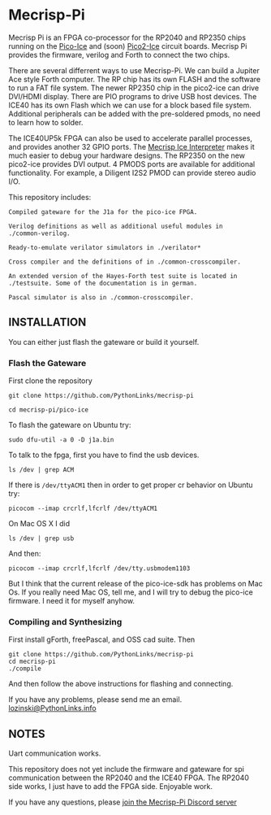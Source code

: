 # Mecrisp-Pi

Mecrisp Pi is an FPGA co-processor for the RP2040 and RP2350 chips
running on the
[Pico-Ice](https://tinyvision.ai/products/pico-ice-fpga-trainer-board)
and (soon) [Pico2-Ice](https://discord.gg/4X6caMbHCD) circuit boards.
Mecrisp Pi provides the firmware, verilog and Forth to connect the two chips.

There are several differrent ways to use Mecrisp-Pi. We can build a
Jupiter Ace style Forth computer.  The RP chip has its own FLASH and
the software to run a FAT file system.  The newer RP2350 chip in the
pico2-ice can drive DVI/HDMI display.  There are PIO programs to drive
USB host devices.  The ICE40 has its own Flash which we can use for a
block based file system.  Additional peripherals can be added with the
pre-soldered pmods, no need to learn how to solder.  

The ICE40UP5k FPGA can also be used to accelerate parallel
processes, and provides another 32 GPIO ports.  The [Mecrisp Ice
Interpreter](https://mecrisp-ice.readthedocs.io/en/latest/api.html)
makes it much easier to debug your hardware designs.  The RP2350 on
the new pico2-ice provides DVI output.  4 PMODS ports are available
for additional functionality. For example, a Diligent I2S2 PMOD can
provide stereo audio I/O.

This repository includes:

    Compiled gateware for the J1a for the pico-ice FPGA.

    Verilog definitions as well as additional useful modules in
    ./common-verilog.

    Ready-to-emulate verilator simulators in ./verilator*

    Cross compiler and the definitions of in ./common-crosscompiler.

    An extended version of the Hayes-Forth test suite is located in
    ./testsuite. Some of the documentation is in german.

    Pascal simulator is also in ./common-crosscompiler.

## INSTALLATION

You can either just flash the gateware or build it yourself.

### Flash the Gateware

First clone the repository

`git clone https://github.com/PythonLinks/mecrisp-pi`

`cd mecrisp-pi/pico-ice`

To flash the gateware on Ubuntu try:

`sudo dfu-util -a 0 -D j1a.bin`

To talk to the fpga, first you have to find the usb devices.

`ls /dev | grep ACM`

If there is `/dev/ttyACM1` then in order to
get proper cr behavior on Ubuntu try:

`picocom --imap crcrlf,lfcrlf /dev/ttyACM1`

On Mac OS X I did

`ls /dev | grep usb`

And then:

`picocom --imap crcrlf,lfcrlf /dev/tty.usbmodem1103`

But I think that the current release of the pico-ice-sdk has problems
on Mac Os.  If you really need Mac OS, tell me, and I will try to
debug the pico-ice firmware.  I need it for myself anyhow. 

### Compiling and Synthesizing

First install gForth, freePascal, and OSS cad suite. Then

```
git clone https://github.com/PythonLinks/mecrisp-pi
cd mecrisp-pi
./compile
```

And then follow the above instructions for flashing and connecting.

If you have any problems, please send me an email.
lozinski@PythonLinks.info

## NOTES

Uart communication works.

This repository does not yet include the firmware and gateware for
spi communication between the RP2040 and the ICE40 FPGA.  The RP2040 side works, I just have to add the FPGA side.  Enjoyable work. 

If you have any questions, please [join the Mecrisp-Pi Discord server](https://discord.gg/DY2HZG5g)

